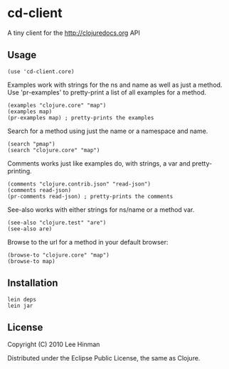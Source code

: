 # cd-client

A tiny client for the http://clojuredocs.org API

## Usage

    (use 'cd-client.core)
    
Examples work with strings for the ns and name as well as just a
method. Use 'pr-examples' to pretty-print a list of all examples
for a method.

    (examples "clojure.core" "map")
    (examples map)
    (pr-examples map) ; pretty-prints the examples

Search for a method using just the name or a namespace and name.

    (search "pmap")
    (search "clojure.core" "map")

Comments works just like examples do, with strings, a var and pretty-
printing.

    (comments "clojure.contrib.json" "read-json")
    (comments read-json)
    (pr-comments read-json) ; pretty-prints the comments

See-also works with either strings for ns/name or a method var.

    (see-also "clojure.test" "are")
    (see-also are)

Browse to the url for a method in your default browser:

    (browse-to "clojure.core" "map")
    (browse-to map)

## Installation

    lein deps
    lein jar

## License

Copyright (C) 2010 Lee Hinman

Distributed under the Eclipse Public License, the same as Clojure.
